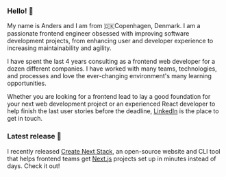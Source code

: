 ### Hello! 👋

My name is Anders and I am from 🇩🇰Copenhagen, Denmark. I am a passionate frontend engineer obsessed with improving software development projects, from enhancing user and developer experience to increasing maintainability and agility.

I have spent the last 4 years consulting as a frontend web developer for a dozen different companies. I have worked with many teams, technologies, and processes and love the ever-changing environment's many learning opportunities.

Whether you are looking for a frontend lead to lay a good foundation for your next web development project or an experienced React developer to help finish the last user stories before the deadline, [LinkedIn](https://www.linkedin.com/in/anders-damgaard/) is the place to get in touch.

### Latest release 🚀
I recently released [Create Next Stack](https://www.create-next-stack.com/), an open-source website and CLI tool that helps frontend teams get [Next.js](https://nextjs.org/) projects set up in minutes instead of days. Check it out!
